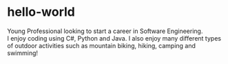 # hello-world

Young Professional looking to start a career in Software Engineering.  
I enjoy coding using C#, Python and Java.
I also enjoy many different types of outdoor activities such as mountain biking,
hiking, camping and swimming!
